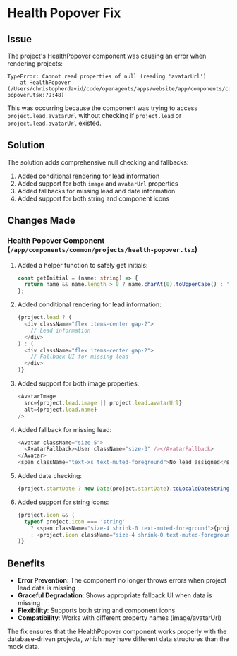 # Health Popover Fix

## Issue

The project's HealthPopover component was causing an error when rendering projects:

```
TypeError: Cannot read properties of null (reading 'avatarUrl')
    at HealthPopover (/Users/christopherdavid/code/openagents/apps/website/app/components/common/projects/health-popover.tsx:79:48)
```

This was occurring because the component was trying to access `project.lead.avatarUrl` without checking if `project.lead` or `project.lead.avatarUrl` existed.

## Solution

The solution adds comprehensive null checking and fallbacks:

1. Added conditional rendering for lead information
2. Added support for both `image` and `avatarUrl` properties
3. Added fallbacks for missing lead and date information
4. Added support for both string and component icons

## Changes Made

### Health Popover Component (`/app/components/common/projects/health-popover.tsx`)

1. Added a helper function to safely get initials:
   ```typescript
   const getInitial = (name: string) => {
     return name && name.length > 0 ? name.charAt(0).toUpperCase() : 'U';
   };
   ```

2. Added conditional rendering for lead information:
   ```typescript
   {project.lead ? (
     <div className="flex items-center gap-2">
       // Lead information
     </div>
   ) : (
     <div className="flex items-center gap-2">
       // Fallback UI for missing lead
     </div>
   )}
   ```

3. Added support for both image properties:
   ```typescript
   <AvatarImage 
     src={project.lead.image || project.lead.avatarUrl} 
     alt={project.lead.name} 
   />
   ```

4. Added fallback for missing lead:
   ```typescript
   <Avatar className="size-5">
     <AvatarFallback><User className="size-3" /></AvatarFallback>
   </Avatar>
   <span className="text-xs text-muted-foreground">No lead assigned</span>
   ```

5. Added date checking:
   ```typescript
   {project.startDate ? new Date(project.startDate).toLocaleDateString() : 'No start date'}
   ```

6. Added support for string icons:
   ```typescript
   {project.icon && (
     typeof project.icon === 'string' 
       ? <span className="size-4 shrink-0 text-muted-foreground">{project.icon}</span>
       : <project.icon className="size-4 shrink-0 text-muted-foreground" />
   )}
   ```

## Benefits

- **Error Prevention**: The component no longer throws errors when project lead data is missing
- **Graceful Degradation**: Shows appropriate fallback UI when data is missing
- **Flexibility**: Supports both string and component icons
- **Compatibility**: Works with different property names (image/avatarUrl)

The fix ensures that the HealthPopover component works properly with the database-driven projects, which may have different data structures than the mock data.